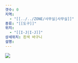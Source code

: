 ```yaml
---
갯수: 0
지역:
  - "[[../../ZONE/사무실|사무실]]"
종류: "[[도구]]"
위치:
  - "[[I-J|I-J]]"
상세위치: 흰색 바구니
설명:
---
```


![](http://192.168.50.22/devices/240821_IMG_0032.jpg)
